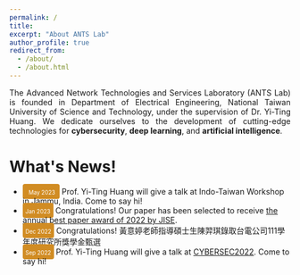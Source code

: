 ```yaml
---
permalink: /
title: 
excerpt: "About ANTS Lab"
author_profile: true
redirect_from: 
  - /about/
  - /about.html
---
```

<p style="text-align: justify; white-space: normal;">The Advanced Network Technologies and Services Laboratory (ANTS Lab) is founded in Department of Electrical Engineering, National Taiwan University of Science and Technology, under the supervision of Dr. Yi-Ting Huang.  We dedicate ourselves to the development of cutting-edge technologies for <b>cybersecurity</b>, <b>deep learning</b>, and <b>artificial intelligence</b>.</p>

# What's News!
<ul>
  <li> <span style="border-width: 3px ; width: 150px; height: 30px ; padding: 5px; text-align: center; background-color:#d18c23;border-radius: 4px;"><font color="white" size="0.8" >&nbsp;&nbsp;May 2023&nbsp;</font></span>  Prof. Yi-Ting Huang will give a talk at Indo-Taiwan Workshop in Jammu, India. Come to say hi!</li>
  <li> <span style="border-width: 3px ; width: 150px; height: 30px ; padding: 5px; text-align: center; background-color:#d18c23;border-radius: 4px;"><font color="white" size="0.8">Jan 2023</font></span> Congratulations! Our paper has been selected to receive <a href="https://jise.iis.sinica.edu.tw/pages/jise/index.html#Announcements">the annual best paper award of 2022 by JISE</a>.</li>
  <li> <span style="border-width: 3px ; width: 150px; height: 25px ; padding: 5px; text-align: center; background-color:#d18c23;border-radius: 4px;"><font color="white" size="1">Dec 2022</font></span> Congratulations! 黃意婷老師指導碩士生陳羿琪錄取台電公司111學年度研究所獎學金甄選</li>
  <li> <span style="border-width: 3px ; width: 150px; height: 30px ; padding: 5px; text-align: center; background-color:#d18c23;border-radius: 4px;"><font color="white" size="0.9">Sep 2022</font></span> Prof. Yi-Ting Huang will give a talk at <a href="https://cyber.ithome.com.tw/2022/speaker-page/473">CYBERSEC2022</a>. Come to say hi!</li>
</ul>

